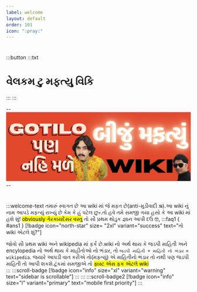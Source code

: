 ```yaml
---
label: welcome
layout: default
order: 101
icon: ":pray:"
---
```

# 

:::button
:::txt
# વેલકમ ટુ મફત્યુ વિકિ
::: 
:::


--![](/static/banner.svg)--
# 
# 

:::welcome-text
 તમારું સ્વાગત છે આ wiki માં જે મફત છે(anti-મુડીવાદી ☭).આ wiki નું નામ આપડે મફત્યું રાખ્યું છે કેમ કે હું પટેલ છુ:skull:.તો હવે તમે સમજી ગયા હસો કે આ wiki માં હશે શું!
 <mark>obviously ગેરકાયદેસર વસ્તુ</mark>
 તો સૌ પ્રથમ થોડુક જ્ઞાન આપી દઉં :nerd_face:, 
:::faq1 { #ans1 }
 [!badge icon="north-star" size= "2xl" variant="success" text="તો wiki એટલે શું?"]
 
જોવો સૌ પ્રથમ wiki અને wikipedia માં ફર્ક છે.wiki નો અર્થ થાય કે જડપી માહિતી અને encylopedia નો અર્થ થાય કે માહીતોઓ નો ભંડાર, તો `જડપી માહિતી + માહિતી નો ભંડાર` = `wikipedia`. જયારે આપડી વાત કરીએ તો(મફત્યું) એ માહિતીનો ભંડાર તો નથી પણ જડપી માહિતી તો આપી શકશે.ટૂંકમાં સમજીએ તો <mark>ફાસ્ટ એસ ફક એટલે wiki</mark>  
:::
:::scroll-badge
[!badge icon="info" size="xl" variant="warning" text="sidebar is scrollable"]
:::
:::
:::scroll-badge2
[!badge icon="info" size="l" variant="primary" text="mobile first priority"]
:::



